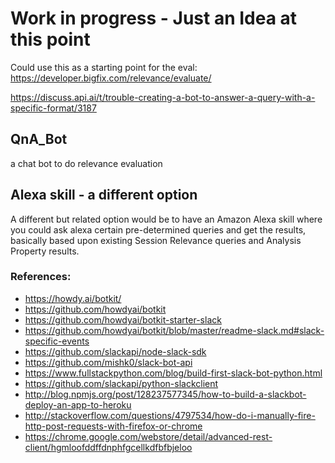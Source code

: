 # Work in progress - Just an Idea at this point

Could use this as a starting point for the eval: https://developer.bigfix.com/relevance/evaluate/

https://discuss.api.ai/t/trouble-creating-a-bot-to-answer-a-query-with-a-specific-format/3187

## QnA_Bot
a chat bot to do relevance evaluation

## Alexa skill - a different option

A different but related option would be to have an Amazon Alexa skill where you could ask alexa certain pre-determined queries and get the results, basically based upon existing Session Relevance queries and Analysis Property results.

### References:
- https://howdy.ai/botkit/
- https://github.com/howdyai/botkit
- https://github.com/howdyai/botkit-starter-slack
- https://github.com/howdyai/botkit/blob/master/readme-slack.md#slack-specific-events
- https://github.com/slackapi/node-slack-sdk
- https://github.com/mishk0/slack-bot-api
- https://www.fullstackpython.com/blog/build-first-slack-bot-python.html
 - https://github.com/slackapi/python-slackclient
- http://blog.npmjs.org/post/128237577345/how-to-build-a-slackbot-deploy-an-app-to-heroku
- http://stackoverflow.com/questions/4797534/how-do-i-manually-fire-http-post-requests-with-firefox-or-chrome
 - https://chrome.google.com/webstore/detail/advanced-rest-client/hgmloofddffdnphfgcellkdfbfbjeloo
